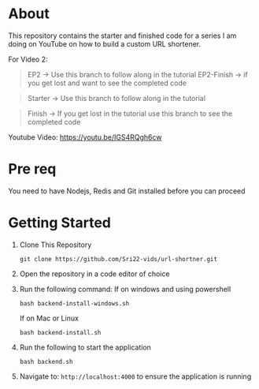 # About

This repository contains the starter and finished code for a series I am doing on YouTube on how to build a custom URL shortener.

For Video 2:
> EP2 -> Use this branch to follow along in the tutorial
> EP2-Finish -> if you get lost and want to see the completed code

> Starter -> Use this branch to follow along in the tutorial

> Finish -> If you get lost in the tutorial use this branch to see the completed code

Youtube Video: https://youtu.be/IGS4RQgh6cw

# Pre req

You need to have Nodejs, Redis and Git installed before you can proceed

# Getting Started
1. Clone This Repository
   
   ```git clone https://github.com/Sri22-vids/url-shortner.git```
2. Open the repository in a code editor of choice
3. Run the following command:
   If on windows and using powershell
   
   ```bash backend-install-windows.sh```

   If on Mac or Linux
   
   ```bash backend-install.sh```
5. Run the following to start the application

   ```bash backend.sh```

6. Navigate to: ```http://localhost:4000``` to ensure the application is running
